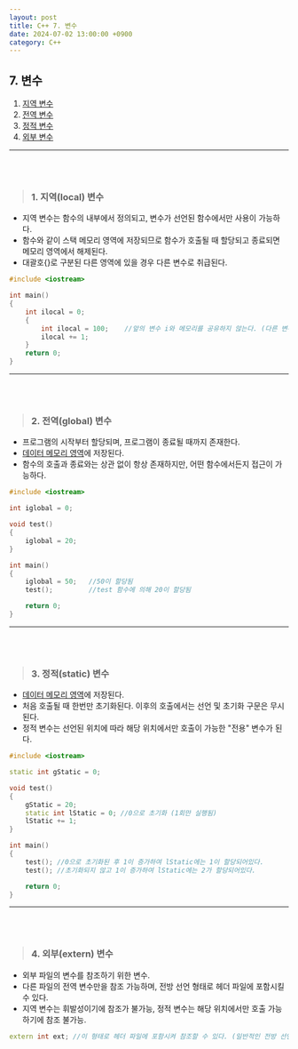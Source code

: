 ```yaml
---
layout: post
title: C++ 7. 변수
date: 2024-07-02 13:00:00 +0900
category: C++
---
```


## 7. 변수

1. [지역 변수](#1-지역local-변수)
2. [전역 변수](#2-전역global-변수)
3. [정적 변수](#3-정적static-변수)
4. [외부 변수](#4-외부extern-변수)

---

<br><br>

>### 1. 지역(local) 변수

- 지역 변수는 함수의 내부에서 정의되고, 변수가 선언된 함수에서만 사용이 가능하다.
- 함수와 같이 스택 메모리 영역에 저장되므로 함수가 호출될 때 할당되고 종료되면 메모리 영역에서 해제된다.
- 대괄호{}로 구분된 다른 영역에 있을 경우 다른 변수로 취급된다.

```cpp
#include <iostream>

int main()
{
	int ilocal = 0;
	{
		int ilocal = 100;    //앞의 변수 i와 메모리를 공유하지 않는다. (다른 변수이다.)
		ilocal += 1;
	}
	return 0;
}
```
---

<br><br>

>### 2. 전역(global) 변수

- 프로그램의 시작부터 할당되며, 프로그램이 종료될 때까지 존재한다.
- <U>데이터 메모리 영역</U>에 저장된다.
- 함수의 호출과 종료와는 상관 없이 항상 존재하지만, 어떤 함수에서든지 접근이 가능하다.

```cpp
#include <iostream>

int iglobal = 0;

void test()
{
	iglobal = 20;
}

int main()
{
	iglobal = 50;   //50이 할당됨
	test();         //test 함수에 의해 20이 할당됨

	return 0;
}
```

---

<br><br>

>### 3. 정적(static) 변수

- <U>데이터 메모리 영역</U>에 저장된다.
- 처음 호출될 때 한번만 초기화된다. 이후의 호출에서는 선언 및 초기화 구문은 무시된다.
- 정적 변수는 선언된 위치에 따라 해당 위치에서만 호출이 가능한 "전용" 변수가 된다.

```cpp
#include <iostream>

static int gStatic = 0;

void test()
{
	gStatic = 20;
	static int lStatic = 0; //0으로 초기화 (1회만 실행됨)
	lStatic += 1;
}

int main()
{
	test(); //0으로 초기화된 후 1이 증가하여 lStatic에는 1이 할당되어있다.
	test(); //초기화되지 않고 1이 증가하여 lStatic에는 2가 할당되어있다.

	return 0;
}
```

---

<br><br>


>### 4. 외부(extern) 변수

- 외부 파일의 변수를 참조하기 위한 변수.
- 다른 파일의 전역 변수만을 참조 가능하며, 전방 선언 형태로 헤더 파일에 포함시킬 수 있다.
- 지역 변수는 휘발성이기에 참조가 불가능, 정적 변수는 해당 위치에서만 호출 가능하기에 참조 불가능.

```cpp
extern int ext; //이 형태로 헤더 파일에 포함시켜 참조할 수 있다. (일반적인 전방 선언도 가능)
```